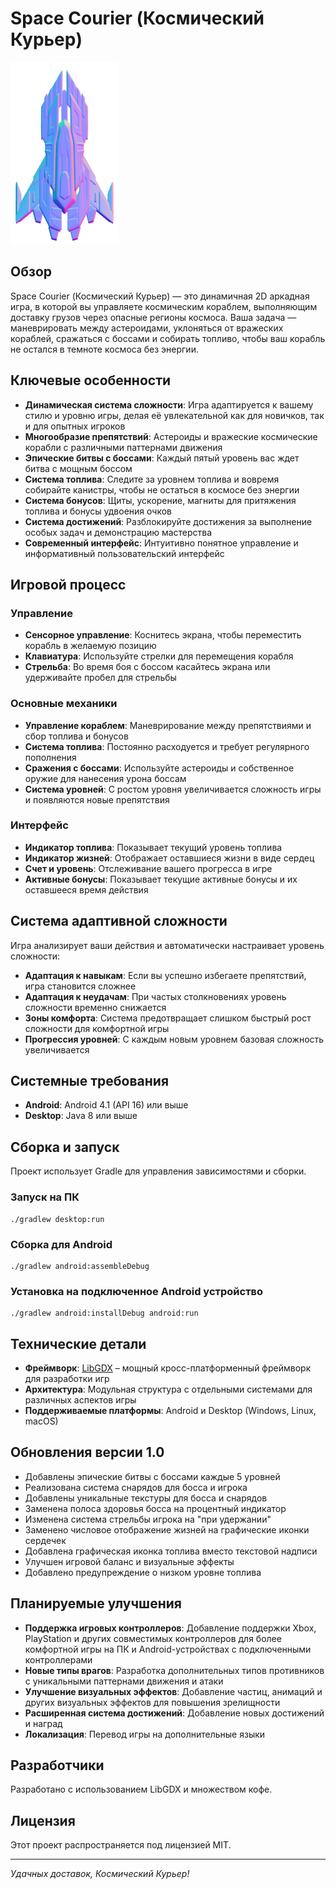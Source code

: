# Space Courier (Космический Курьер)

![Space Courier Logo](assets/ship.png)

## Обзор

Space Courier (Космический Курьер) — это динамичная 2D аркадная игра, в которой вы управляете космическим кораблем, выполняющим доставку грузов через опасные регионы космоса. Ваша задача — маневрировать между астероидами, уклоняться от вражеских кораблей, сражаться с боссами и собирать топливо, чтобы ваш корабль не остался в темноте космоса без энергии.

## Ключевые особенности

- **Динамическая система сложности**: Игра адаптируется к вашему стилю и уровню игры, делая её увлекательной как для новичков, так и для опытных игроков
- **Многообразие препятствий**: Астероиды и вражеские космические корабли с различными паттернами движения
- **Эпические битвы с боссами**: Каждый пятый уровень вас ждет битва с мощным боссом
- **Система топлива**: Следите за уровнем топлива и вовремя собирайте канистры, чтобы не остаться в космосе без энергии
- **Система бонусов**: Щиты, ускорение, магниты для притяжения топлива и бонусы удвоения очков
- **Система достижений**: Разблокируйте достижения за выполнение особых задач и демонстрацию мастерства
- **Современный интерфейс**: Интуитивно понятное управление и информативный пользовательский интерфейс

## Игровой процесс

### Управление

- **Сенсорное управление**: Коснитесь экрана, чтобы переместить корабль в желаемую позицию
- **Клавиатура**: Используйте стрелки для перемещения корабля
- **Стрельба**: Во время боя с боссом касайтесь экрана или удерживайте пробел для стрельбы

### Основные механики

- **Управление кораблем**: Маневрирование между препятствиями и сбор топлива и бонусов
- **Система топлива**: Постоянно расходуется и требует регулярного пополнения
- **Сражения с боссами**: Используйте астероиды и собственное оружие для нанесения урона боссам
- **Система уровней**: С ростом уровня увеличивается сложность игры и появляются новые препятствия

### Интерфейс

- **Индикатор топлива**: Показывает текущий уровень топлива
- **Индикатор жизней**: Отображает оставшиеся жизни в виде сердец
- **Счет и уровень**: Отслеживание вашего прогресса в игре
- **Активные бонусы**: Показывает текущие активные бонусы и их оставшееся время действия

## Система адаптивной сложности

Игра анализирует ваши действия и автоматически настраивает уровень сложности:

- **Адаптация к навыкам**: Если вы успешно избегаете препятствий, игра становится сложнее
- **Адаптация к неудачам**: При частых столкновениях уровень сложности временно снижается
- **Зоны комфорта**: Система предотвращает слишком быстрый рост сложности для комфортной игры
- **Прогрессия уровней**: С каждым новым уровнем базовая сложность увеличивается

## Системные требования

- **Android**: Android 4.1 (API 16) или выше
- **Desktop**: Java 8 или выше

## Сборка и запуск

Проект использует Gradle для управления зависимостями и сборки.

### Запуск на ПК

```
./gradlew desktop:run
```

### Сборка для Android

```
./gradlew android:assembleDebug
```

### Установка на подключенное Android устройство

```
./gradlew android:installDebug android:run
```

## Технические детали

- **Фреймворк**: [LibGDX](https://libgdx.com/) – мощный кросс-платформенный фреймворк для разработки игр
- **Архитектура**: Модульная структура с отдельными системами для различных аспектов игры
- **Поддерживаемые платформы**: Android и Desktop (Windows, Linux, macOS)

## Обновления версии 1.0

- Добавлены эпические битвы с боссами каждые 5 уровней
- Реализована система снарядов для босса и игрока
- Добавлены уникальные текстуры для босса и снарядов
- Заменена полоса здоровья босса на процентный индикатор
- Изменена система стрельбы игрока на "при удержании"
- Заменено числовое отображение жизней на графические иконки сердечек
- Добавлена графическая иконка топлива вместо текстовой надписи
- Улучшен игровой баланс и визуальные эффекты
- Добавлено предупреждение о низком уровне топлива

## Планируемые улучшения

- **Поддержка игровых контроллеров**: Добавление поддержки Xbox, PlayStation и других совместимых контроллеров для более комфортной игры на ПК и Android-устройствах с подключенными контроллерами
- **Новые типы врагов**: Разработка дополнительных типов противников с уникальными паттернами движения и атаки
- **Улучшение визуальных эффектов**: Добавление частиц, анимаций и других визуальных эффектов для повышения зрелищности
- **Расширенная система достижений**: Добавление новых достижений и наград
- **Локализация**: Перевод игры на дополнительные языки

## Разработчики

Разработано с использованием LibGDX и множеством кофе.

## Лицензия

Этот проект распространяется под лицензией MIT.

---

*Удачных доставок, Космический Курьер!*
